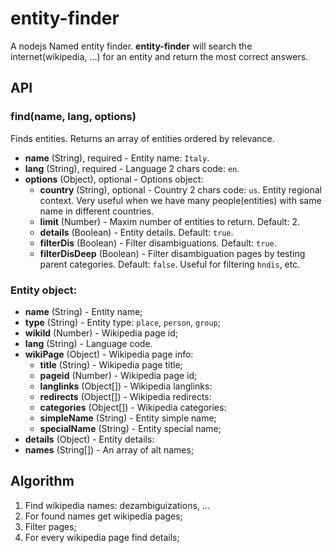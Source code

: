 # entity-finder

A nodejs Named entity finder. **entity-finder** will search the internet(wikipedia, ...) for an entity and return the most correct answers.


## API

### find(name, lang, options)

Finds entities. Returns an array of entities ordered by relevance.

- **name** (String), required - Entity name: `Italy`.
- **lang** (String), required - Language 2 chars code: `en`.
- **options** (Object), optional - Options object:
  - **country** (String), optional - Country 2 chars code: `us`. Entity regional context. Very useful when we have many people(entities) with same name in different countries.
  - **limit** (Number) - Maxim number of entities to return. Default: 2.
  - **details** (Boolean) - Entity details. Default: `true`.
  - **filterDis** (Boolean) - Filter disambiguations. Default: `true`.
  - **filterDisDeep** (Boolean) - Filter disambiguation pages by testing parent categories. Default: `false`. Useful for filtering `hndis`, etc.

### Entity object:

- **name** (String) - Entity name;
- **type** (String) - Entity type: `place`, `person`, `group`;
- **wikiId** (Number) - Wikipedia page id;
- **lang** (String) - Language code.
- **wikiPage** (Object) - Wikipedia page info:
  - **title** (String) - Wikipedia page title;
  - **pageid** (Number) - Wikipedia page id;
  - **langlinks** (Object[]) - Wikipedia langlinks:
  - **redirects** (Object[]) - Wikipedia redirects:
  - **categories** (Object[]) - Wikipedia categories:
  - **simpleName** (String) - Entity simple name;
  - **specialName** (String) - Entity special name;
- **details** (Object) - Entity details:
- **names** (String[]) - An array of alt names;


## Algorithm

1. Find wikipedia names: dezambiguizations, ...
2. For found names get wikipedia pages;
3. Filter pages;
4. For every wikipedia page find details;
